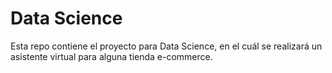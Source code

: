 # Data Science

Esta repo contiene el proyecto para Data Science, en el cuál se realizará un asistente virtual para alguna tienda e-commerce.
